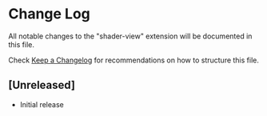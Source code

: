 # Change Log

All notable changes to the "shader-view" extension will be documented in this file.

Check [Keep a Changelog](http://keepachangelog.com/) for recommendations on how to structure this file.

## [Unreleased]

- Initial release